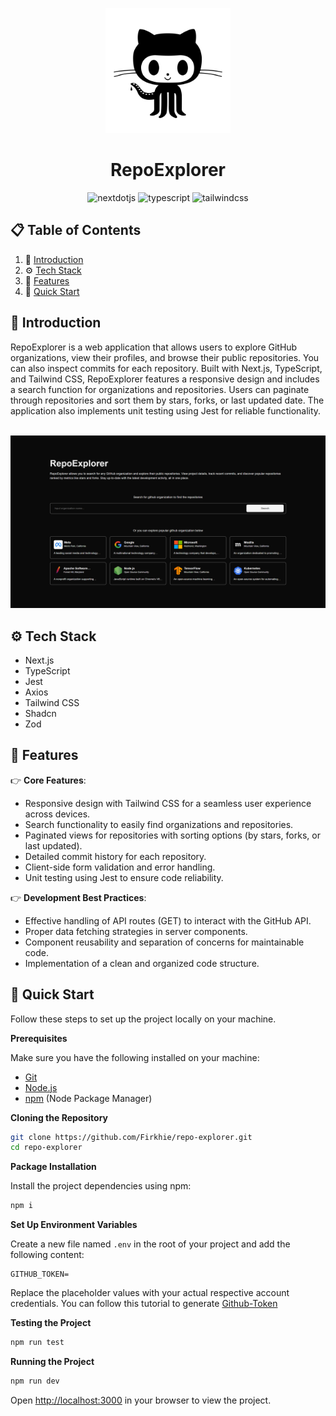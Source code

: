 <div align="center">
  <p align="center"><img src="./public/images/logo.png" alt="Logo" width="200" height="200"></p>
  <h1 style="border: none;">RepoExplorer</h1>
  <div>
    <img src="https://img.shields.io/badge/-Next_JS-black?style=for-the-badge&logoColor=white&logo=nextdotjs&color=000000" alt="nextdotjs" />
    <img src="https://img.shields.io/badge/-TypeScript-black?style=for-the-badge&logoColor=white&logo=typescript&color=3178C6" alt="typescript" />
    <img src="https://img.shields.io/badge/-Tailwind_CSS-black?style=for-the-badge&logoColor=white&logo=tailwindcss&color=06B6D4" alt="tailwindcss" />
  </div>
</div>

## 📋 <a name="table">Table of Contents</a>

1. 🤖 [Introduction](#introduction)
2. ⚙️ [Tech Stack](#tech-stack)
3. 🔋 [Features](#features)
4. 🤸 [Quick Start](#quick-start)

## <a name="introduction">🤖 Introduction</a>

RepoExplorer is a web application that allows users to explore GitHub organizations, view their profiles, and browse their public repositories. You can also inspect commits for each repository. Built with Next.js, TypeScript, and Tailwind CSS, RepoExplorer features a responsive design and includes a search function for organizations and repositories. Users can paginate through repositories and sort them by stars, forks, or last updated date. The application also implements unit testing using Jest for reliable functionality.

<br />
<img src="public/images/home.png" alt="Home Picture">

## <a name="tech-stack">⚙️ Tech Stack</a>

- Next.js
- TypeScript
- Jest
- Axios
- Tailwind CSS
- Shadcn
- Zod

## <a name="features">🔋 Features</a>

👉 **Core Features**:

- Responsive design with Tailwind CSS for a seamless user experience across devices.
- Search functionality to easily find organizations and repositories.
- Paginated views for repositories with sorting options (by stars, forks, or last updated).
- Detailed commit history for each repository.
- Client-side form validation and error handling.
- Unit testing using Jest to ensure code reliability.

👉 **Development Best Practices**:

- Effective handling of API routes (GET) to interact with the GitHub API.
- Proper data fetching strategies in server components.
- Component reusability and separation of concerns for maintainable code.
- Implementation of a clean and organized code structure.

## <a name="quick-start">🤸 Quick Start</a>

Follow these steps to set up the project locally on your machine.

**Prerequisites**

Make sure you have the following installed on your machine:

- [Git](https://git-scm.com/)
- [Node.js](https://nodejs.org/en)
- [npm](https://www.npmjs.com/) (Node Package Manager)

**Cloning the Repository**

```bash
git clone https://github.com/Firkhie/repo-explorer.git
cd repo-explorer
```

**Package Installation**

Install the project dependencies using npm:

```bash
npm i
```

**Set Up Environment Variables**

Create a new file named `.env` in the root of your project and add the following content:

```env
GITHUB_TOKEN=
```

Replace the placeholder values with your actual respective account credentials.
You can follow this tutorial to generate [Github-Token](https://medium.com/@mbohlip/how-to-generate-a-classic-personal-access-token-in-github-04985b5432c7)

**Testing the Project**

```bash
npm run test
```

**Running the Project**

```bash
npm run dev
```

Open [http://localhost:3000](http://localhost:3000) in your browser to view the project.

#
